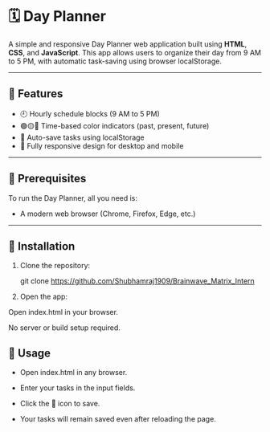 # 🗓️ Day Planner

A simple and responsive Day Planner web application built using **HTML**, **CSS**, and **JavaScript**. This app allows users to organize their day from 9 AM to 5 PM, with automatic task-saving using browser localStorage.

---

## 📌 Features

- 🕘 Hourly schedule blocks (9 AM to 5 PM)  
- 🟢🟡🔴 Time-based color indicators (past, present, future)  
- 💾 Auto-save tasks using localStorage  
- 📱 Fully responsive design for desktop and mobile  

---

## 🧰 Prerequisites

To run the Day Planner, all you need is:

- A modern web browser (Chrome, Firefox, Edge, etc.)

---

## 🔧 Installation

1. Clone the repository:
   
   git clone https://github.com/Shubhamraj1909/Brainwave_Matrix_Intern
   

2. Open the app:

  Open index.html in your browser.

  No server or build setup required.

 ## 🚀 Usage
  - Open index.html in any browser.

  - Enter your tasks in the input fields.

  - Click the 💾 icon to save.

  - Your tasks will remain saved even after reloading the page.





